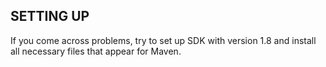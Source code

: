 ## SETTING UP

If you come across problems, try to set up SDK with version 1.8 and install all necessary files that appear for Maven.
